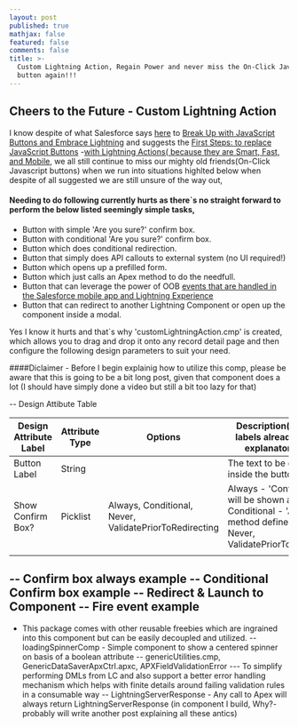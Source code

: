 ```yaml
---
layout: post
published: true
mathjax: false
featured: false
comments: false
title: >-
  Custom Lightning Action, Regain Power and never miss the On-Click JavaScript
  button again!!!
---
```

## Cheers to the Future - Custom Lightning Action

I know despite of what Salesforce says [here](https://developer.salesforce.com/blogs/developer-relations/2016/10/your-new-life-with-lightning-actions-smart-fast-and-mobile.html) to [Break Up with JavaScript Buttons and Embrace Lightning](https://developer.salesforce.com/blogs/developer-relations/?p=157981&preview=true) and suggests the [First Steps: to replace JavaScript Buttons](https://developer.salesforce.com/blogs/developer-relations/2016/09/take-the-first-steps-ways-you-can-replace-javascript-buttons.html)
-[with Lightning Actions( because they are Smart, Fast, and Mobile](https://developer.salesforce.com/blogs/developer-relations/2016/10/your-new-life-with-lightning-actions-smart-fast-and-mobile.html), we all still continue to miss our mighty old friends(On-Click Javascript buttons) when we run into situations highlted below when despite of all suggested we are still unsure of the way out,

#### Needing to do following currently hurts as there\`s no straight forward to perform the below listed seemingly simple tasks,

- Button with simple 'Are you sure?' confirm box.
- Button with conditional 'Are you sure?' confirm box.
- Button which does conditional redirection.
- Button that simply does API callouts to external system (no UI required!)
- Button which opens up a prefilled form.
- Button which just calls an Apex method to do the needfull.
- Button that can leverage the power of OOB [events that are handled in the Salesforce mobile app and Lightning Experience](https://developer.salesforce.com/docs/atlas.en-us.lightning.meta/lightning/events_one.htm) 
- Button that can redirect to another Lightning Component or open up the component inside a modal.

Yes I know it hurts and that\`s why 'customLightningAction.cmp' is created, which allows you to drag and drop it onto any record detail page and then configure the following design parameters to suit your need.

####Diclaimer - Before I begin explainig how to utilize this comp, please be aware that this is going to be a bit long post, given that component does a lot (I should have simply done a video but still a bit too lazy for that)

-- Design Attibute Table

|    Design   Attribute Label | Attribute Type | Options                                                  | Description(Although   labels already are self explanatory but..)                                                                | Required?    |
|-----------------------------|----------------|----------------------------------------------------------|----------------------------------------------------------------------------------------------------------------------------------|--------------|
| Button Label                | String         |                                                          | The text to be displayed inside the button.                                                                                      | Yes          |
| Show Confirm Box?           | Picklist       | Always, Conditional, Never,   ValidatePriorToRedirecting | Always - 'Confirm box will be   shown always'     Conditional - 'Apex method defined in '      Never, ValidatePriorToRedirecting | Yes          |
|                             |                |                                                          |                                                                                                                                  |              |

-- Confirm box always example
-- Conditional Confirm box example
-- Redirect & Launch to Component
-- Fire event example
-- 


- This package comes with other reusable freebies which are ingrained into this component but can be easily decoupled and utilized.
-- loadingSpinnerComp - Simple component to show a centered spinner on basis of a boolean attribute
-- genericUtilities.cmp, GenericDataSaverApxCtrl.apxc, APXFieldValidationError
--- To simplify performing DMLs from LC and also support a better error handling mechanism which helps with finite details around failing validation rules in a consumable way 
-- LightningServerResponse - Any call to Apex will always return LightningServerResponse (in component I build, Why?- probably will write another post explaining all these antics)

